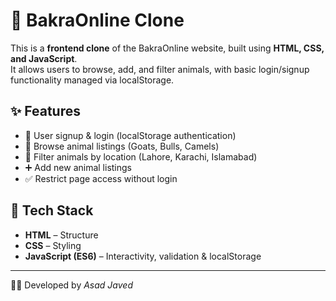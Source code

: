 # 🐐 BakraOnline Clone

This is a **frontend clone** of the BakraOnline website, built using **HTML, CSS, and JavaScript**.  
It allows users to browse, add, and filter animals, with basic login/signup functionality managed via localStorage.

## ✨ Features
- 🔐 User signup & login (localStorage authentication)  
- 🐂 Browse animal listings (Goats, Bulls, Camels)  
- 📍 Filter animals by location (Lahore, Karachi, Islamabad)  
- ➕ Add new animal listings  
- ✅ Restrict page access without login  

## 🔧 Tech Stack
- **HTML** – Structure  
- **CSS** – Styling  
- **JavaScript (ES6)** – Interactivity, validation & localStorage  

---

👨‍💻 Developed by *Asad Javed*
